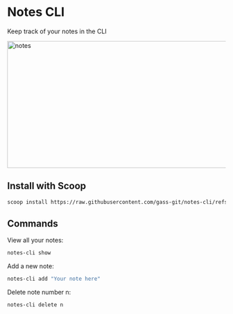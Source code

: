 # Notes CLI

Keep track of your notes in the CLI

<img width="706" height="293" alt="notes" src="https://github.com/user-attachments/assets/f1956c5f-a985-460a-84b6-e3a72ccd428f" />

## Install with Scoop

```sh
scoop install https://raw.githubusercontent.com/gass-git/notes-cli/refs/heads/main/notes-cli.json
```

## Commands

View all your notes:
```sh
notes-cli show
```

Add a new note:
```sh
notes-cli add "Your note here"
```

Delete note number n:
```sh
notes-cli delete n
```

